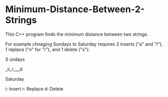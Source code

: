 # Minimum-Distance-Between-2-Strings
This C++ program finds the minimum distance between two strings.

For example chnaging Sundays to Saturday requires 2 inserts ("a" and "t"), 1 replace ("n" for "r"), and 1 delete ("s"):

S  undays 

_ii_r___d
 
Saturday              

i: Insert  r: Replace d: Delete

